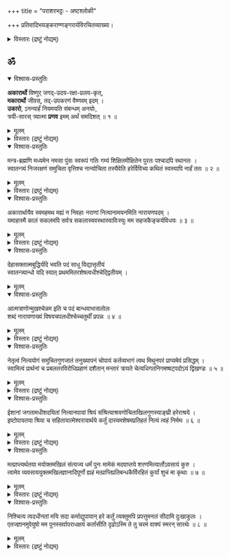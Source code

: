 +++
title = "पराशरभट्टः - अष्टश्लोकी"

+++
प्रतिवादिभयङ्कराण्णङ्गरार्यविरचितव्याख्या। 

<details><summary>विस्तारः (द्रष्टुं नोद्यम्)</summary>

वेदान्तदेशिककटाक्षविवृद्धबोधं  
कान्तोपयन्तृमुनिनः करुणैकपात्रम् ।  
वत्सान्ववायम् अनवद्यगुणैर् उपेतं  
भक्त्या भजामि परवादिभयङ्करार्यम् ॥

श्रीपराशरभट्टार्यः  
श्रीरङ्गेशपुरोहितः ।  
श्रीवत्साङ्कसुतः श्रीमान्  
श्रेयसे मेऽस्तु भूयसे ॥

वन्देऽहं घटिकाद्रीशं  
श्रीनिधिं करुणानिधिम् ।  
वाधूलकुलदैवं तं  
सताम् अनवधिं निधिम् ॥

अखिल-चिद्-अचिदीशः श्रीनिवासो दयालुः  
स्व-पद-कमल-युग्म-प्रापकः संश्रितानाम् ।  
निगम-शिखर-गम्यो नित्यम् अ-व्याज-बन्धुर्  
विलसतु मम चित्ते वेङ्कटेशो मुकुन्दः ॥

प्रणम्य देशिकान् सर्वान्  
अष्टश्लोक्या यथाश्रुतम् ।  
अर्थो वैष्णव-दासेन  
बालबोधाय वर्ण्यते ॥

अथ परमकारुणिको भगवान् श्रीपराशरभट्टार्यः  
सकलचेतनोज्जीवनाय सर्ववेदसारतया स्वरूपोपायपुरुषार्थकतया च सदा मुमुक्षुभिरनुसन्धेयस्य रहस्यत्रयस्य सम्प्रदायपरम्पराप्राप्तमर्थं दर्शयितुकामः स्वरूपज्ञानपूर्वकत्वात् अभीष्टोपायप्रवृत्तेः, स्वरूपप्रतिपादनपरं सकलशास्त्ररुचिपरिगृहीतं श्रीमदष्टाक्षरमन्त्रमादौ विवृणोति चतुर्भिः श्लोकैः । अथ द्वाभ्यां द्वयंमूलमन्त्रविवरणरूपं स्वरूपानुरूपोपायपुरुषार्थप्रतिपादनपरं मन्त्ररत्नं, ततो द्वाभ्यां द्वयविवरणरूपं चरमश्लोकं च ।

तत्र सकलवेदसारसङ्ग्रहः प्रणवः, 'प्रणवाद्यास्तथा वेदाः प्रणवे पर्यवस्थिताः । वाङ्मयं प्रणवस्सर्वे तस्मात्प्रणवमभ्यसेत् ।। ‘ओङ्कारप्रभवा वेदा ओङ्कारप्रभवाः स्वराः । ओङ्कारप्रभवं सर्वं जगत् स्थावरजङ्गमम्।। आद्यं तु त्र्यक्षरं ब्रह्म त्रयी यत्र प्रतिष्ठिता । स गुह्योऽन्यस्त्रिवृद्वेदो यस्तं वेद स वेदवित् ।।‘ इत्यादिवचनात् । प्रणवविवरणं मन्त्रशेषः; अकारस्य नारायणपदेन, उकारस्य नमसा, मकारस्य नारपदेन च विशदीकरणात् । मूलमन्त्रविवरणं द्वयम् ; तत्र सङ्ग्रहेणोक्तस्या उपायोपेयस्य द्वये विविच्य प्रतिपादनात् । द्वयविवरणं चरमश्लोकः ; उपायोपेयस्वरूपापेक्षितप्रापकान्तरपरित्यागसर्वपापनिवृत्तय उक्तः तत्राभिधानात्। अतस्सर्वसङ्ग्रहं प्रणवमादौ विवृणोति \-\- अकारार्थो विष्णुरिति ।
</details>

## ॐ
<details open><summary>विश्वास-प्रस्तुतिः</summary>

**अकारार्थो** विष्णुर् जगद्-उदय-रक्षा-प्रलय-कृत्,  
**मकारार्थो** जीवस्, तद्-उपकरणं वैष्णवम् इदम् ।  
**उकारो**, ऽनन्यार्हं नियमयति संबन्धम् अनयोः,  
त्रयी-सारस् त्र्यात्मा **प्रणव** इमम् अर्थं समदिशत् ॥ १ ॥
</details>

<details><summary>मूलम्</summary>

अकारार्थो विष्णुर्जगदुदयरक्षाप्रलयकृत् मकारार्थो जीवस्तदुपकरणं वैष्णवमिदम् ।  
उकारोऽनन्यार्हं नियमयति संबन्धमनयोः त्रयीसारस्त्र्यात्मा प्रणव इममर्थं समदिशत् ॥ १ ॥
</details>

<details><summary>विस्तारः (द्रष्टुं नोद्यम्)</summary>

जगतां\- लोकानाम्, उदयः – उत्पत्तिः, रक्षा \- संरक्षणं, प्रलयः \- संहारः, तान् करोतीति (जगदुदयरक्षाप्रलयकृत् ) जगदुत्पत्तिस्थितिसंहरकर्तेत्यर्थः । 'यतो वा इमानि भूतानि जायन्ते येन जातानि जीवन्ति, यत्प्रयन्त्यभिसंविशन्ति॥' (तै.भृगु.1-1), 'विष्णोस्सकाशादुद्भूतं जगत् तत्रैव च स्थितम् । स्थितिसंयमकर्ताऽसौ जगतोऽस्य जगच्च सः॥‘ (वि.पु.1-1-31) इत्यादिकमत्र प्रमाणतयानुसन्धेयम् । विष्णुः-विष्लृ-व्याप्तौ इति धातोर्व्युत्पन्नो विष्णुशब्दः व्यापकवस्तुवाची । 'अन्तर्बहिश्च तत्सर्वं व्याप्य नारायणः स्थितः॥' (तै.नारा.2) 'सर्वत्रासौ समस्तं च वसत्यत्रेति वै यतः। ततस्स वासुदेवेति विद्वद्भिः परिपठ्यते ॥‘(वि.पु.1-2-12) इत्यादिकमत्रानुसन्धेयम् । एतादृशो विष्णुरकारार्थः, अकारवाच्य इत्यर्थः । ‘अव-रक्षण गति हिंसादिषु’ इति धातोर्व्युत्पन्नस्य अकारस्य जगत्सृष्ट्यादिकर्ता विष्णुर्वाच्य इति भावः ।

'अ इति ब्रह्म’ , ‘अ इति भगवतो नारायणस्य प्रथमाभिधानम्’ (महाभाष्ये), 'अकारो विष्णुवाचकः', समस्तशब्दमूलत्वादकारस्य स्वभावतः । समस्तवाच्यमूलत्वाद् ब्रह्मणोऽपि स्वभावतः ॥ वाच्यवाचकसम्बन्धस्तयोरर्थात् प्रतीयते॥ (वामनपुराणम्) इत्यादिकमत्रानुसन्धेयम् ।

जीवः – नित्य-मुक्त-बद्धभेदेन त्रिविधचेतनः। मकारार्थः – मकारवाच्य इत्यर्थः। ‘पञ्चविंशोऽयं पुरुषः, पञ्चविंश आत्मा भवति' (यजुरष्टकम् 1.2.47), 'भूतानि च कवर्गेण चवर्गेणेन्द्रियाणि च। टवर्गेण तवर्गेण ज्ञानगन्धादयस्तथा ॥ मनः पकारेणैवोक्तं फकारेण त्वहङ्कृतिः । बकारेण भकारेण महान्प्रकृतिरुच्यते । आत्मा तु स मकारेण पञ्चविंशः प्रकीर्तितः ॥' (पद्मोत्तरपुरणम् 254-25-27), ‘मकारो जीववाचकः’ इत्यादिकमत्रानुसन्धेयम् । वैष्णवम् – विष्णोर्जातम् । इदम् – आत्मवस्तु ।  
तदुपकरणम् \- तस्य विष्णोः जातत्वात् तच्छेषभूतमित्यर्थः । 'सर्वं खल्विदं ब्रह्म,' तज्जलानिति शान्त उपासीत'(छान्दो3-14-1), 'मत्तः सर्वमहं सर्वम्’ इत्यादिकं प्रमाणम् । यद्वा ‘तत् उपकरणं’ इति पदच्छेदः । तत् - मकारवाच्यम्, इदं - चेतनजातं, वैष्णवं – विष्णोस्सम्बन्धि, उपकरणं - शेषभूतम्  
विष्णोश्शेषभूतमित्यर्थः । अथवा मकारार्थः जीवः, तदुपकरणं – तस्य जीवस्य, उपकरणं शेषभूतम्, इदं शुद्धसत्त्व-मिश्रसत्त्व-सत्त्वशून्यभेदेन त्रिविधमचेतनं च, वैष्णवं – विष्णुसंबन्धि, विष्णोश्शेषभूतमित्यर्थः। इति अकारोपरिस्थितलुप्ततादर्थ्यचतुर्थीप्राहेति शेषः । 'पतिं विश्वस्यात्मेश्वरं शाश्वतं शिवमच्युतम् (तै.नारायणोपनिषत्-11), 'स्वत्वमात्मनि सञ्जातं स्वामित्वं ब्रह्मणि स्थितम् । उभयोरेष संबन्धो न परोऽभिमतो मम॥‘ (श्रीविष्णुतत्त्वम्), 'स्वोज्जीवनेच्छा यदि ते स्वसत्तायां स्पृहा यदि । आत्मदास्यं हरेः स्वाम्यं स्वभावं च सदा स्मर ।(विष्णुतत्त्वम्) ‘दासभूतास्स्वतस्सर्वे ह्यात्मानः परमात्मनः । नान्यथा लक्षणं तेषां बन्धे मोक्षे तथैव च ।‘ (हारीतस्मृतिः) इत्यादिकमत्रानुसन्धेयम् ।

**उकारः**  
'तदेवाग्निस्तद्वायुस्तत्सूर्यस्तदु चन्द्रमाः' (तै.नारायणोपनिषत् -2) इत्यादिस्थानप्रमाणेन  
अवधारणार्थक उकारः,  
**अनयोः** - अकारमकारवाच्ययोः परमात्म-जीवात्मनोः,  
**सम्बन्धं** - -शेषशेषिभावरूपसम्बन्धम्,  
**अनन्यार्हम्** – अन्येषां भगवल्-लक्ष्मी-भागवताचार्य-व्यतिरिक्तानाम्,  
**अर्हः** - योग्यः यथा न भवति तथा, नियमयति - अवधारयति । 'ब्रह्माणं शितिकण्ठं च याश्चान्या देवतास्तु स्मृताः । प्रतिबुद्धा न सेवन्ते यस्मात् परिमितं फलम् ।' (भारतम्.मोक्षपर्वम्-116) इत्यादिकमत्रानुसन्धेयम्।

एवं पदार्थमुक्त्वा प्रणवस्वरूपकथनपूर्वकं वाक्यार्थमाह त्रयीति । त्रयीसारः, त्रय्याः \- ऋग्यजुस्सामरूपवेदत्रयस्य, सारः स्थिरांशः त्रीण्यक्षराणि आत्मा स्वरूपं यस्य सः त्र्यात्मा । अकार\-उकार\-मकाररूप इत्यर्थः – प्रणवः \- ओङ्कारः । 'भूरिति ऋग्वेदादजायत, भुव इति यजुर्वेदात्, सुव इति सामवेदात्, तानि शुक्राण्यभ्यतपत्, तेभ्योऽभितप्तेभ्यस्त्रयो वर्णा अजायन्त, अकार उकार मकार इति । तान्येकधा समभवत् तदेतदोमिति ।‘ 'अकारञ्चाप्युकारं च मकारं च प्रजापतिः । वेदत्रयान्निरबृहद्भूर्भुवस्ससुवरितीति च ॥' (मनुस्मृतिः 2-76) इत्यादिकमत्रानुसन्धेयम् । एतादृशः प्रणवः इमं पूर्वोक्तमर्थं चेतनस्य भगवदनन्यार्हशेषत्वरूपमर्थं, समदिशत् सम्यक् प्रत्यपादयदित्यर्थः । 'अकारो विष्णुरित्युक्तो मकारो जीववाचकः । तयोस्तु नित्यसंबन्ध उकारेण प्रकीर्तितः ॥' इत्यादिकमत्रानुसन्धेयम् ।।
</details>



<details open><summary>विश्वास-प्रस्तुतिः</summary>

मन्त्र-ब्रह्मणि मध्यमेन नमसा पुंसः स्वरूपं गतिः गम्यं शिक्षितमीक्षितेन पुरतः पश्चादपि स्थानतः ।  
स्वातन्त्र्यं निजरक्षणं समुचिता वृत्तिश्च नान्योचिता तस्यैवेति हरेर्विविच्य कथितं स्वस्यापि नार्हं ततः ॥ २ ॥
</details>

<details><summary>मूलम्</summary>

मन्त्रब्रह्मणि मध्यमेन नमसा पुंसः स्वरूपं गतिः गम्यं शिक्षितमीक्षितेन पुरतः पश्चादपि स्थानतः ।  
स्वातन्त्र्यं निजरक्षणं समुचिता वृत्तिश्च नान्योचिता तस्यैवेति हरेर्विविच्य कथितं स्वस्यापि नार्हं ततः ॥ २ ॥
</details>

<details><summary>विस्तारः (द्रष्टुं नोद्यम्)</summary>

(प्रति.) (अवतारिका ) एवं प्रणवं व्याख्यायाथ नमश्शब्दं व्याचष्टेमन्त्रब्रह्मणीति । मन्तारम् \- अनुसन्धातारं, त्रायन्ते \- रक्षन्तीति मन्त्राः । तेषु ब्रह्म मन्त्रब्रह्म, तस्मिन् मन्त्रब्रह्मणि \- मन्त्रश्रेष्ठे, श्रीमदष्टाक्षरे । ‘यथासर्वेषु देवेषु नास्ति नारायणात् परः । तथा सर्वेषु मन्त्रेषु नास्ति चाष्टाक्षरात्परः॥‘ ‘भूत्वोर्ध्वबाहुरद्यात्र सत्यपूर्वं ब्रवीमि वः। हे पुत्रशिष्याः शृणुत नमन्त्रोऽष्टाक्षरात् परः॥’ ‘सर्ववेदान्तसारार्थः संसारार्णवतारकः । गतिरष्टाक्षरोनृणामपुनर्भवकाङ्क्षिणाम्॥’ ‘ऐहलौकिकमैश्वर्यं स्वर्गाद्यं पारलौकिकम् । कैवल्यं भगवन्तं च मन्त्रोऽयं साधयिष्यति॥’ ‘किं तत्र बहुभिर्मन्त्रैः किं तत्रबहुभिर्व्रतैः । नमो नारायणायेति मन्त्रः सर्वार्थसाधकः॥’ ‘ऋचो यजूंषिसामानि तथैवाथर्वणानि च । सर्वमष्टाक्षरान्तःस्थं यच्चान्यदपि वाङ्मयम्॥’ ‘अष्टाक्षरस्तु प्रणवे अकारे प्रणवः स्थितः॥’ इत्यादिकमनुसन्धेयम् ।

मध्ये \- प्रणवनारायणपदयोरन्तराळे भवः मध्यमः, तेन पुरतः अग्रे, ईक्षितेन \- अन्वितेन, प्रणवान्वितेन नमसा सखण्डनमसा, पुंसः । चेतनस्य, स्वरूपं \- शेषत्वरूपस्वरूपं, शिक्षितं \- शोधितं भवति । कथमिति  
चेदुच्यते \-\- ‘ओं नमः’ इति सखण्डनमसः प्रणवान्वये ‘म् आयैव, मः न’ इति योजनायां, जीवः विष्णोरेव शेषभूतः, न स्वात्मनः इत्यर्थबोधनेन स्वशेषत्वनिवृत्त्या स्वरूपं शोधितं भवति । 'योऽन्यथा सन्तमात्मानमन्यथा प्रतिपद्यते । किं तेन न कृतं पापं चोरेणात्मापहारिणा॥’ ‘अनात्मन्यात्मबुद्धिर्या अस्वे स्वमिति या मतिः । 'अविद्यातरुसंभूतं बीजमेतद्विधा स्थितम् इत्यादिकमत्रानुसन्धेयम् । स्थानतः अस्मिन्मन्त्रे नमः इति पदद्वयं तन्त्रोपात्तम्; तत्र एकम् अखण्डम् उपायवाचि ‘नमश्चक्रुः जनार्दनम्’ इत्युपायानुष्ठानप्रकाशकवाक्ये उपायवाचक शरणपदस्थाने नमश्शब्दप्रयोगात्; अन्यत् पुनः सखण्डम् \- स्वार्थत्वनिषेधवाचि; अस्यैव स्थानत्रयान्वयः । एवञ्च सति स्थानतः \- स्वस्थाने, ईक्षितेन\- अन्वितेन, अखण्डनमोऽन्वितेन, (नमसा) सखण्डनमसा, गति:\- उपायः शिक्षिता । कथमिति चेत् उच्यते ‘नमो नमः रक्षणोपाय:-स्वरक्षणे स्वात्मनो न; किन्तु भगवत एवेत्यर्थबोधनेन, स्वरक्षणे स्वान्वयनिवृत्त्या, गतिश्शोधिता भवति। 'अमृतस्यैष सेतुः’(मुण्डकम् 2-2-5), 'भोक्ता भोग्यं प्रेरितारञ्च मत्वा जुष्टस्ततस्तेनामृतत्वमेति’(श्वेताश्वतरम् 1-6) ‘नान्यः पन्था अयनाय विद्यते’,(पुरुषसूक्तम् 17) ‘संसारार्णवमग्नानां विषयाक्रान्तचेतसाम्। विष्णुपोतं विना नान्यत्किञ्चिदस्ति परायणम् ॥’(विष्णुधर्मः 1-59) 'दैवी ह्येषा गुणमयी मम माया दुरत्यया । मामेव ये प्रपद्यन्ते मायामेतां तरन्ति ते ॥’(गीता 7-14) 'संसारसागरं घोरमनन्तक्लेशभाजनम् । त्वामेव शरणं प्राप्य निस्तरन्ति मनीषिणः॥’(जितन्ते 1-4) इत्यादिकमत्रानुसन्धेयम् ।

पश्चात् अन्ते, ईक्षितेन अन्वितेन, काकाक्षिन्यायेन नारायणपदान्वितेन नमसा सखण्डनमसा, गम्यं प्राप्यं, शिक्षितम् । कथमिति चेत्; उच्यते 'नारायणाय नमः इति सखण्डनमसो नारायणपदान्वये, 'नारायणाय सर्वशेषिणे श्रीमते विष्णवे एव सकलविधकैङ्कर्याणि करवाणि; मः न \- मदर्थं न करवाणि इत्यर्थबोधनेन कैङ्कर्ये स्वार्थत्वनिवृत्त्या, गम्यं शोधितं भवति । 'ब्रह्मविदाप्नोति परं',(तै.आ 1) 'सोऽश्नुते सर्वान् कामान् सह ब्रह्मणा विपश्चिता इति,(तै.आ 1) 'एतत्साम गायन्नास्ते’(तै.भृगु. 10-5) 'येन येन धाता गच्छति तेन सह गच्छति'(परमसंहिता) 'छाया वा सत्वमनुगच्छेत्’(परमसंहिता) । 'भवांस्तु सह वैदेह्या गिरिसानुषु रंस्यताम् ।अहं सर्वं करिष्यामि जाग्रतस्स्वपतश्च ते॥'(रामा.अयो.32.27) 'बद्धाञ्जलिपुटा हृष्टा नम इत्येव वादिनः’।(भा.मोक्षपर्व.264.40) इत्यादिकमत्रानुसन्धेयम्। अनेन स्वरूपोपायपुरुषार्थाश्शोधिता इति भावः।

शिक्षणफलमाह \- स्वातन्त्र्यमित्यादि । स्वतन्त्रस्य भावः स्वातन्त्र्यम् स्वाधीनत्वम् । तस्य स्वतत्रत्वेन वेदान्तप्रसिद्धस्य। हरेः 'हञ्-हरणे इतिधातुः । सर्वं स्वार्थतया हरतो विष्णोरेव उचितम् , अन्योचितं न – अन्येषां भगवद्व्यतिरिक्तानाम्, उचितम्-अर्हम् न, अत्र 'सर्वस्य वशी.... सर्वस्येशानः’ ( बृहदारण्यका 6-4-2), ‘सोक्षरः परमः स्वराट्’ ( तै.नारा.2-26) ‘न तस्येशे कश्चन तस्य नाम महद्यशः' (तै.नारा.2-10), 'तमीश्वराणां परमं महेश्वरं तं देवतानां परमं च दैवतम् ’ ( श्वेताश्वतरम् 6–7) ‘रुद्रं समाश्रिता देवा रुद्रो ब्रह्माणमाश्रितः।ब्रह्म मामाश्रितो राजन् नाहं कञ्चिदुपाश्रितः’ इत्यादिकमत्रानुसन्धेयम् ।

निजञ्च तत् रक्षणञ्च\- निजरक्षणम्, चेतनसंरक्षणं इत्यर्थः । (तस्य)सर्वरक्षकत्वेन वेदान्तप्रसिद्धस्य । हरे: \- 'हरिर्हरति पापानि’ इत्युक्तरीत्या स्वाश्रितपापनिवर्तकस्य विष्णोरेव उचितं , अन्योचितं न । ‘येन जातानि जीवन्ति’ (तै.भृगु.1) ‘एष सर्वेश्वरः एष भूताधिपतिः, एष भूतपालः ( भृहदारण्यकम् 6-4-22) 'लक्ष्म्या सह हृषीकेशो देव्या कारुण्यरूपया ।

रक्षकस्सर्वसिद्धान्ते वेदान्तेषु च गीयते ॥' (लक्ष्मीतन्त्रम्) इत्यादिकमत्रानुसन्धेयम्।  
समुचिता – सम्यगुचिता \- शेषत्वस्वरूपानुगुणा, वृत्तिः व्यक्तचतुर्त्युक्तकैङ्कर्यञ्च, तस्य  
सर्वशेषित्वेन वेदान्त\-प्रसिद्धस्य । हरेः\- सर्वं स्ववशे कुर्वतो विष्णोरेवोचिता; अन्योचितं न । 'स कारणं करणाधिपाधिपो न चास्य कश्चिज्जनिता न चाधिपः'(श्वेताश्वत.6-9), 'सर्वेषु देशकालेषु सर्वावस्थासु चाच्युत । किङ्करोऽस्मि हृषीकेश भूयो भूयोऽस्मि किङ्करः॥ इत्यादिकमत्रानुसन्धेयम्। इति-इत्थम्, विविच्य - विभज्य, कथितं-प्रोक्तम्; स्थानत्रयान्वित सखण्डनमसा प्रतिपादितमित्यर्थः । प्रधानार्थमाह स्वस्यापीति । ततः-तस्मात् कारणात्; स्वातन्त्र्यादित्रयस्य भगवत एवोचितत्वादित्यर्थः । स्वस्यापि - परमात्मनः, स्वस्य च, नार्हं - नोचितम्; स्वातन्त्र्यादित्रयमुभयसाधारणं न भवतीत्यर्थः । अत्र, 'अहमपि मम न; भगवत एवाहमस्मि', 'या: काश्चन कृतयो मम न भवन्ति, तासु ममता नास्ति, भगवत एव ताः 'नाहं मम स्वतन्त्रोऽहं नास्मीत्यस्यार्थ उच्यते । न मे देहादिकं वस्तु स शेषः परमात्मनः ॥(भगवच्छास्त्रम्) ‘द्व्यक्षरस्तु भवेन्मृत्युः त्र्यक्षरं ब्रह्मणः पदम् । ममेति द्व्यक्षरो मृत्युः न ममेति च शाश्वतम् ॥ (भारतम् शान्ति. 24-22) इत्यादिकमत्रानुसन्धेयम् । तथा चानन्यार्हशेषत्व-अनन्यशरणत्व अनन्यभोग्यत्वरूपमाकारत्रयं फलितमिति भावः ॥
</details>


<details open><summary>विश्वास-प्रस्तुतिः</summary>

अकारार्थायैव स्वमहमथ मह्यं न निवहाः नराणां नित्यानामयनमिति नारायणपदम् ।  
यमाहास्मै कालं सकलमपि सर्वत्र सकलास्ववस्थास्वाविःस्युः मम सहजकैङ्कर्यविधयः ॥ ३ ॥
</details>

<details><summary>मूलम्</summary>

अकारार्थायैव स्वमहमथ मह्यं न निवहाः नराणां नित्यानामयनमिति नारायणपदम् ।  
यमाहास्मै कालं सकलमपि सर्वत्र सकलास्ववस्थास्वाविःस्युः मम सहजकैङ्कर्यविधयः ॥ ३ ॥
</details>

<details><summary>विस्तारः (द्रष्टुं नोद्यम्)</summary>

(प्रति०) इत्थम् श्लोकद्वयेन प्रणवनमसी व्याख्याय, अथ स्वानुसन्धानेन तदर्थानुवादपूर्वकं नारायणपदार्थमाह – ‘अहम्, अकारार्थायैव \- अकारवाच्यस्य विष्णवे एव; स्वम् – शेषभूतः’, इति प्रणवार्थानुवादः । ‘अथ\-अनन्तरम्, अहं मह्यं न मम शेषभूतो न भवामि इति नमश्शब्दार्थानुवादः। नारायणपदम् \- 'रिङ्\-क्षये इति धातोर्व्युत्पन्नः रशब्दः क्षयिष्णुवाची । रा: क्षयिष्णवो न भवन्ति इति नराः\-नित्याः। नराणां समूहाः नाराः। ते च ज्ञानानन्दामलत्वादयः, ज्ञानशक्त्यादयः, वात्सल्यसौशील्यादयश्च। दिव्यात्मगुणाः, दिव्यमङ्गलविग्रहः,कान्तिसौकुमार्यादयः,दिव्यमङ्गलविग्रहगुणाः,दिव्यभूषणानि, दिव्यायुधानि, दिव्यमहिष्यः, नित्यसूरयः, छत्रचामरादि\-परिचरणसाधनानि, द्वारपालकाः, गणाधिपाः, मुक्ताः, परमाकाशः, मूलप्रकृतिः, बद्धात्मानः, कालः, महदादिविकाराः, अण्डानि, अण्डान्तर्गतदेवादिपदार्थाश्च । अत्र ज्ञानादिकालान्ताः स्वरूपतो नित्याः। महदादयः प्रवाहतो नित्याः । स्वरूपतो नित्यं नाम सत्त्वे सति, उत्पत्तिविनाशात्यन्ताभावत्वम् । प्रवाहतो नित्यं नाम उत्पत्तिविनाशयोगित्वे सत्येव पूर्वनामरूपानन्यथा\-\-भाववत्त्वम् । अयनम् \- ‘इण-गतौ’ इत्यस्माद्धातोः उत्पन्नः अयनशब्दः, ईयते इत्ययनमिति कर्मणि व्युत्पत्त्या प्राप्यवाची । ईयते अनेन इति करणव्युत्पत्त्या प्रापकवाची । इयन्त्यस्मिन्नित्ययनम् इत्यधिकरणव्युत्पत्त्या आधारवाची। नाराणामयनं प्राप्यं प्रापकमाधारश्च नारायणः इति तत्पुरुषः। अनेन परत्वं फलितम् । नारा: अयनम् आधारो यस्य सः नारायणः इति बहुव्रीहिः । अनेन अन्तर्यामित्वसौलभ्ये फलिते । ईदृशं नारायणपदं नराणां नित्यानां, निवहाः-समूहाः, अयनम्-प्राप्यम्, प्रापकम्, आधारश्च इति, यम्-विष्णुम्, आह । अत्र बहुव्रीहिसमासे ‘यस्य’ इति शेषपूरणम् । तत्पुरुषसमासे ‘निवहाः’ इत्यत्र – ‘निवहानाम्’ इति विभक्तिपरिणामः कार्यः । 'अन्तःप्रविष्टश्शास्ता जनानां सर्वात्मा' (तै.आर.3-2), 'अन्तर्बहिश्च तत्सर्वं व्याप्य नारायणः स्थितः' (तै.ना.11), 'यस्मिन् द्यौः पृथिवी चान्तरिक्षमोतं प्रोतं मनस्सह प्राणैश्च सर्वैः'(मुण्ड.2-2-4), ‘ईश्वरस्सर्वभूतानां हृद्देशेऽर्जुन तिष्ठति । भ्रामयन् सर्वभूतानि यन्त्रारूढानि मायया॥, (गीता.18-61) 'सर्वस्य चाहं हृदि सन्निविष्टः मत्तः स्मृतिर्ज्ञानमपोहनं च (गीता.15-15)प्रोतं सूत्रे मणिगणा इव’ (गीता.7-7), 'नारस्त्विति सर्वपुंसां समूहः परिकीर्तितः । गतिरालम्बनं तस्य तेन नारायणः स्मृतः’ (पाद्मोत्तरम्), ‘नारो नराणां सङ्घातस्तस्याहमयनं गतिः’ । तेनास्मि मुनिभिर्नित्यं नारायण इतीरितः ॥ नराज्जातानि तत्त्वानि नाराणीति विदुर्बुधाः। तान्येव चायनं तस्य तेन नारायणः स्मृतः॥‘ आपो नारा , प्रोक्ता आपो वै नरसूनवः । तान्येव चायनं तस्य तेन नारायणः स्मृतः ॥', 'ज्ञानादयो गुणा रूपं लक्ष्मीर्नित्यानपायिनी । भूमिनीलादयो देव्या शेषाद्या नित्यसूरयः ॥ तद्धाम परमं कालः पुरुषः प्रकृतिस्तथा । महदादिधरान्तानि सप्त चावरणान्यपि । ब्राह्ममण्डं तदन्तस्था लोकाश्च सचराचराः । एवमण्डान्यनन्तानि तत्सर्वं नारमुच्यते । नाराणामयनं वासः ते च तस्यायनं सदा । परमा च गतिस्तेषां नाराणामात्मनां सदा ॥ अतो नारायणो नाम हेतुभिर्दर्शितः परः।‘ इत्यादिकमत्रानुसन्धेयम् । अस्मै - नारायणाय, सकलं कलं - सर्वेषु कालेषु, अत्यन्तसंयोगे द्वितीया। सर्वत्र - सर्वेषु देशेषु, सकलास्ववस्थासु - स्थितिगमनशयनादिसकलदशास्वपि, मम - स्वरूपज्ञानवतो मे, सहजकैङ्कर्यविधयः - सह जायन्ते इति सहजाः, स्वाभाविकाः. किङ्करस्य कर्माणि - कैङ्कर्याणि; तेषां विधयः – अनुष्ठानानि । अविःस्युः-अविद्याकर्मादिरूपप्रतिबन्धकनिवृत्तौ सत्याम् आविर्भवन्तीत्यर्थः'सर्वावस्थोचिताशेषशेषतैकरतिस्तव। भवेयं पुण्डरीकाक्ष त्वमेवैवं कुरुष्व माम्॥' इत्यादिकमत्रानुसन्धेयम् ॥ ( श्रीरङ्गगद्ये उदाहृतः कश्चित् ऐतिहासिकः श्लोकः ) तथा च प्रणवे शेषत्वम्, नमसि पारतन्त्र्यम्, नारायणपदे कैङ्कर्यं च उक्तमिति भावः ॥
</details>



<details open><summary>विश्वास-प्रस्तुतिः</summary>

देहासक्तात्मबुद्धिर्यदि भवति पदं साधु विद्यात्तृतीयं   
स्वातन्त्र्यान्धो यदि स्यात् प्रथममितरशेषत्वधीश्चेद्द्वितीयम् ।  
</details>

<details><summary>मूलम्</summary>

देहासक्तात्मबुद्धिर्यदि भवति पदं साधु विद्यात्तृतीयं   
स्वातन्त्र्यान्धो यदि स्यात् प्रथममितरशेषत्वधीश्चेद्द्वितीयम् ।  
</details>


<details open><summary>विश्वास-प्रस्तुतिः</summary>

आत्मत्राणोन्मुखश्चेन्नम इति च पदं बान्धवाभासलोलः   
शब्दं नारायणाख्यं विषयचपलधीश्चेच्चतुर्थीं प्रपन्नः ॥ ४ ॥
</details>

<details><summary>मूलम्</summary>

आत्मत्राणोन्मुखश्चेन्नम इति च पदं बान्धवाभासलोलः   
शब्दं नारायणाख्यं विषयचपलधीश्चेच्चतुर्थीं प्रपन्नः ॥ ४ ॥
</details>

<details><summary>विस्तारः (द्रष्टुं नोद्यम्)</summary>


(प्रति०) एवं श्लोकत्रयेण मन्त्रार्थान् प्रदर्श्य, अथ प्रपन्नस्यप्रामादिकदेहात्मभ्रमादिदोषप्रसङ्गाय तदनुसन्धानम् आवश्यकमित्याशयेनाह । (देहेति) प्रपन्नः \- शरणागतः, देहे – शरीरे, आसक्ता \- लग्ना आत्मेति बुद्धिः यस्य सः, देहासक्तात्मबुद्धिः \- देहात्मभ्रमवान्, भवति यदि \- स्याच्चेत्, तदा (तृतीयं पदम्) अत्र पदशब्दः तदर्थपर: ‘वेदवित्’ इत्याद्यौ वेदशब्दवत् । तृतीयम् \- प्रणवे तृतीयं पदम् । ‘मन\-ज्ञाने’, ‘मदि\-हर्षे’, ‘मनु\-अवबोधने’, ‘मसि\-परिमाणे’ इति धातुभ्यो व्युत्पन्नम् । जडत्वा\-चेतनत्व\-स्थूलत्व\- दुःखरूपत्वादि विशिष्ट\-देहविलक्षण\-ज्ञानानन्दस्वरूपत्व\-ज्ञानानन्दगुणकत्वाणुत्वविशिष्टवस्तुप्रतिपादकं मकारम् । साधु \- सम्यक् । विद्यात् \- जानीयात्; सदा अनुसन्दधीतेत्यर्थः। तथा च, मकारार्थानुसन्धानेन आत्मस्वरूपस्य देहादिविलक्षणत्वप्रतीत्या, देहात्मभ्रमो निवर्तते इति भावः। स्वातन्त्र्यान्धः \-स्वातन्त्र्येण स्वाधीनताबुद्ध्या, अन्धः तिरोहितभगवच्छेषत्वस्वरूपः । स्याद्यदि \- तदा, प्रथमम् \- प्रणवे आद्यं पदम् । 'अव-रक्षणगतिहिंसादिषु इति धातोर्व्युत्पन्नम् । सर्वकारणत्व-सर्वरक्षकत्व-सर्वसंहारकत्व-लक्ष्मीपतित्व-  
सर्वशेषित्व-सर्वकल्याणगुणात्मकत्वविशिष्ट-विष्णुप्रतिपादकं, लुप्ततादर्थ्यचतुर्थीकम्, अकारम् ।(साधु विद्यात्) तथा च अकारार्थानुसन्धानेन, 'सर्वप्रकारेणापि भगवतः शेषित्वम्, स्वस्य तच्छेषत्वम्’ इति प्रतीत्या,  
स्वात्मैकशेषत्वरूप-स्वातन्त्र्यभ्रमो निवर्तत इति भावः ।

इतरशेषत्वधीश्चेत् इतरेषाम् भगवल्लक्ष्मीभागवताचार्यव्यतिरिक्तानाम्, शेषः \- इतरशेषः, तस्य भावः तत्त्वम्; तस्मिन् धीः\-बुद्धिः यस्य सः, तथोक्तश्चेत्; तदा, द्वितीयम् \- प्रणवे द्वितीयम्, अवधारणार्थकम्, अकारान्वितम् उकारम् । साधु विद्यात्, तथा च, उकारार्थानुसन्धानेन, परमात्मजीवात्मनो: शेषशेषिभावरूप- -सम्बन्धस्यानन्यार्ह--तत्वप्रतीत्या, इतरशेषत्वभ्रमो निवर्तत इति भावः ।

किञ्च, आत्मत्राणोन्मुखः – आत्मनः\-स्वस्य, त्राणे\-रक्षणे, उन्मुखः\-उद्युक्तः, साधनान्तरानुष्ठानदृष्टिः स्याच्चेत् । तदा, नम इति पदम् अनन्यशरणत्वप्रतिपादकं सखण्डनमोऽन्वितम् अखण्डनमःपदम्, साधु विद्यात् तथा च नमः\-पदार्थानुसन्धानेन, ‘भगवानेव मम रक्षकः, नाहम्’ इति प्रतीत्या, साधनान्तरेभ्यो निवर्तत इति भावः । (बान्धवाभासलोलः) – बन्धव एव बान्धवाः, बान्धवा इव आभासन्ते प्रतीयन्ते इति बान्धवाभासाः, आपद्यरक्षकाः, सम्बन्धि सर्वस्वापहारिणः, शरीरसम्बन्धिनः, तेषु लोलः आसक्तश्चेत् तदा, नारायणाख्यम् नारायण इति आख्या\-प्रसिद्धिः यस्य तम्, शब्दम् \- तत्पुरुषसमासे कर्मिणि व्युत्पन्नेन अयन पदेन, 'माता पिता भ्राता निवासश्शरणं सुहृद्गतिर्नारायणः'(सुबाल-6) इत्याद्युक्तरीत्या भगवतो निरुपाधक-सकलविध-- -बन्धुत्वप्रभृतिसर्वविधप्राप्यत्वप्रतिपादकं नारायणशब्दम्। साधु विद्यात्, तथा च, नारायणशब्दार्थानुसन्धानेन, 'मम भगवानेव निरुपाधिकसकलविधबन्धुः, अन्ये सोपाधिका बान्धवाः इति प्रतीत्या देहानुबन्धिसोपाधिक- -बान्धवाभासेषुलौल्यं निवर्तत इति भावः ।

विषयचपलधीश्चेत् \- विषयेषु विहितनिषिद्धभेदभिन्नेषु शब्दस्पर्शादिषु, चपला\-साभिलाषा, धी:\-बुद्धिः, यस्य सः, तथोक्तश्चेत् , तदा, चतुर्थीम् \- नारायणपदोपरि स्थिताम्, गुणानुभवजनितप्रीतिकारिताशेषाव-  
स्थोचिताशेष-शेषतैकरतिरूपनित्यनिरवद्यनिरतिशयभोग्यभगवत्कैङ्कर्यप्रार्थना-प्रकाशिकाम्, सखण्ड-नमः पदान्विताम्, व्यक्तचतुर्थीम् । साधु विद्यात् तथा च, व्यक्तचतुर्थ्यर्थानुसन्धानेन, 'तदुक्तं कैङ्कर्यं भगवत एव, न मम’ इति नमसा स्वात्मपरमात्मोभयातिशयाधानयोग्येऽपि कैङ्कर्ये स्वार्थत्वे निराकृते, केवलं  
स्वार्थतया अत्यन्तस्वरूपविरुद्धस्य विषयान्तरस्य निवृत्तिः कैमुतिकन्यायसिद्धेति भगवदेकातिशयाधायक\- -कैङ्कर्येतरभोगराहित्यलक्षणानन्यभोग्यत्वस्य अर्थात्प्रतीत्या, तदितरसुकलवस्तुजनकपरिणतिविरह दुःखबहुळ-  
चञ्चलहेयसकलविषयविमुखो भवतीति भावः । 'प्राप्यस्य ब्रह्मणो रूपं प्राप्तुश्च प्रत्यगात्मनः । प्राप्त्युपायं फलं प्राप्तेस्तथा प्राप्तिविरोधि च ॥ वदन्ति कला वेदास्सेतिहासपुराणका: । मुनयश्चमहात्मानो वेदवेदान्तपारगाः॥'(वृद्धहारीतस्मृतिः 8-141) इत्युक्तप्रकारेण सकलवेदशस्त्राणामर्थपञ्चकप्रतिपादकत्वात् तत्सङ्ग्रहे मूलमन्त्रेऽपि 'प्रणवेन जीवस्वरूपम्, अखण्डनमसा उपायस्वरूपम्, सखण्डनमसि षष्ठ्यन्तमकारेण विरोधिस्वरूपम्, नरायणेन परस्वरूपम्, व्यक्तचतुर्थ्या फलस्वरूपम्’ इत्येवमर्थपञ्चकप्रतिपादनं वेदितव्यम् । 'पिता च रक्षकश्शेषी भर्ता ज्ञेयो रमापतिः । स्वाम्याधारो ममात्मा च भोक्ता चाद्यमनूदितः॥'(नवविधसम्बन्धाख्यरहस्यग्रन्थः) इत्युक्तप्रकारेण कारणत्ववाचिना अकारेण पितृत्वम्, रक्षकत्ववाचिना अकारेण रक्षकत्वम्, लुप्तचतुर्थ्या अर्थाच्छेषत्वप्रतिव्याख्यात्रययुता व्यक्तचतुर्थ्या फलस्वरूपम् इत्येवमर्थपञ्चकप्रतिपादनं  
परस्वरूपम्, सम्बन्धितया शेषित्वम्, अनन्यार्हत्ववाचिना उकारेण भार्यात्वप्रतिसम्बन्धितया भर्तृत्वम्, ज्ञातृत्ववाचिना मकारेण तत्प्रतिसम्बन्धितया ईश्वरज्ञेयत्वम्, नारायणपदे तत्पुरुषसमासेन स्वामित्वम्, आधारत्वञ्च, बहुव्रीहिसमासेन अन्तर्यामित्वरूपमात्मत्वम्, व्यक्तचतुर्थ्या कैङ्कर्यरूपभोगे नमसा स्वात्मनो भोक्तृत्वनिरासेन अर्थात् भोक्तृत्वं भगवत एवोक्तम् – इत्येवं मूलमन्त्रे नवविधसम्बन्धाः, प्रतिपादिता इति वेदितव्यम्, विस्तरस्तु प्राचीननिबन्धनेषु द्रष्टव्यः ॥
</details>


<details open><summary>विश्वास-प्रस्तुतिः</summary>

नेतृत्वं नित्ययोगं समुचितगुणजातं तनुख्यापनं चोपायं कर्तव्यभागं त्वथ मिथुनपरं प्राप्यमेवं प्रसिद्धम् ।  
स्वामित्वं प्रार्थनां च प्रबलतरविरोधिप्रहाणं दशैतान् मन्तारं त्रायते चेत्यधिगतनिगमष्षट्पदोऽयं द्विखण्डः ॥ ५ ॥
</details>

<details><summary>मूलम्</summary>

नेतृत्वं नित्ययोगं समुचितगुणजातं तनुख्यापनं चोपायं कर्तव्यभागं त्वथ मिथुनपरं प्राप्यमेवं प्रसिद्धम् ।  
स्वामित्वं प्रार्थनां च प्रबलतरविरोधिप्रहाणं दशैतान् मन्तारं त्रायते चेत्यधिगतनिगमष्षट्पदोऽयं द्विखण्डः ॥ ५ ॥
</details>

<details><summary>विस्तारः (द्रष्टुं नोद्यम्)</summary>

(प्रति०) एवं चतुश्लोक्या मूलमन्त्रं व्याख्याय, अथ तद्विवरणभूतम्, आचार्यरुचिपरिगृहीतम् अनुष्ठानप्रकाशकं मन्त्ररत्नं श्लोकद्वयेन व्याचक्षाणस्तत्र प्रथमश्लोकेन तस्य पदार्थानाह\- नेतृत्वमिति।

‘णीञ्\-प्रापणे इति धातुः। नयतीति नेत्री, तस्याः भावः\- नेतृत्वम् । पुरुषकारत्वम्। अयं श्रीशब्दार्थः ‘आकिञ्चन्यैकशरणा: केचिद्भाग्याधिका: पुनः। मत्पादाम्भोरुहद्वन्द्वं प्रपद्य प्रीतमानसाः।। लक्ष्मीं पुरुषकारत्वे वृतवन्तो वरानन।'(पाञ्चरात्रम्) इत्यादिकमत्रानुसन्धेयम् । नित्ययोगम् \- नित्यश्चासौ योगश्च \-नित्ययोगः; तं नित्ययोगम् \- नित्यसंश्लेषम् । अयं मतुप् प्रत्ययार्थः। 'नित्यैवैषा जगन्माता विष्णोः श्रीरनपायिनी'(विष्णुपुराणम् 1-8-17), 'मम सर्वात्मभूतस्य नित्यैवैषाऽनपायिनी इत्यादिकमत्रानुसन्धेयम् । समुचितगुणजातम् - सम्यगुचिताः समुचिताः; आश्रयणोचिताः इत्यर्थः। ते च ते गुणाश्च; तेषां जातम् समूहम्। आश्रयणसौकर्यापादकाश्रितकार्यापादक-वात्सल्य-स्वामित्व-सौशील्य-सौलभ्य- ज्ञान-शक्ति-पूर्ति- प्राप्तिगुणसमूहम् इत्यर्थः। अयं नारायणशब्दार्थः।

तत्र वात्सल्यं \- दोषभोग्यत्वम् । स्वामित्वं – स्वव्यतिरिक्तवस्तुषु स्वकीयत्वाभिमानः। सौशील्यम्\- महतो मन्दैस्सह नीरन्ध्रेण संशलेष\- स्वभावत्वम्। सौलभ्यं \- सकलमनुजनयनविषयत्वम्। एते चत्वारो गुणाः  
आश्रयणसौकर्यापादकाः। ज्ञानं\- चेतनस्य निवर्तनीयानिष्ट\-प्रापणीयेष्ट\-परिज्ञानोपयोगी, सर्वदा सर्वविषयापरोक्षा वभासः। शक्तिः–नित्यसंसारिणो नित्यसूरिपरिषत्सङ्घटनोपयोग्यघटितघटनासामर्थ्यम्। पूर्तिः अवाप्तसमस्त\- \-कामत्वम् । ओराप्तिः – निरुपाधिकशेषत्वरूपसम्बन्धः ।‘शेषित्वं नाम स्वशेषभूतसमस्तवस्त्वाहितातिशया\- \-धायकत्वम् इति, तस्य स्वामित्वाद्भेदः । एते चत्वारो गुणाः आश्रितकार्यापादकाः । तनुख्यापनम् तनो:\- दिव्यमङ्गळविग्रहस्य, ख्यापनं\- प्रकाशनञ्च। चरणशब्दः तनूपलक्षक इत्यर्थः । अयं चरणशब्दार्थः अवाप्त-एते चत्वारो गुणाः विदधाति पूर्वं यो वै वेदांश्च प्रहिणोति तस्मै। तं हि देवमात्मबुद्धिप्रसाद 'मामेकञ्च श्रिया युक्तं भक्तियुक्तो नरोत्तमः। द्वयेन मन्त्ररत्नेन मत्प्रियेण वाचकः॥' इत्यादिकमत्रानुसन्धेयम् । कर्तव्यभागं तु-कर्तुं योग्यः कर्तव्यः, स चासौ भागश्च, तम् अध्यवसायात्मकम्, अधिकारिचेतनकर्तव्यांशं च । अयं ‘प्रपद्ये’ इत्यस्यार्थः।

अथ इति \- उत्तरखण्डव्याख्यानारम्भे । मिथुनपरं \- मिथुनं, परं प्रधानं यस्य, तत् मिथुनपरम्, लक्ष्मी\- \-नारायणाख्यद्वन्द्वरूपमित्यर्थः। अथ वा, मिथुनं च तत्परं चेति कर्मधारयः; मिथुनं \- लक्ष्मीनारायणरूपं, परम् \- प्राप्यान्तरादुत्कृष्टमित्यर्थः। एवम् \- मिथुनपरत्वेन प्रसिद्धम्। 'भवांस्तु सह वैदेह्या गिरिसानुषु रंस्यताम् । अहं सर्वं करिष्यामि जाग्रतस्स्वपतश्च ते ॥‘(रामा.अयो. 31-27) इत्यादि प्रमाणसिद्धम् । प्राप्यम् -प्राप्तुं योग्यम्- गम्यम्। अयम् उत्तरखण्डस्थ-श्रीमच्छब्दार्थः । स्वामित्वं - शेषित्वम्। अयं नारायणशब्दार्थः । प्रार्थनां – सर्वदेश-सर्वकाल-सर्वावस्थोचित-सकलविधकैङ्कर्याणि करवाणीत्येवंरूपां कैङ्कर्यप्रार्थनाम् । अयं चतुर्थ्यर्थः । प्रबलतरविरोधिप्रहाणम् – अतिशयेन प्रबलौ प्रबलतरौ, तौ च तौ विरोधिनौ च, प्रबलतरविरोधिनौ । 'अहं भोक्ता, ममायं भोग: इत्येवंरूपाहङ्कारममकारौ। तयोः प्रहाणम् सवासनानिवृत्तिञ्च। अयं, नमश्शब्दार्थः। अत्र अविद्याकर्मवासनारुचिप्रकृतिसम्बन्धनिवृत्तिरप्यसिद्धा; तया विना उक्ताहङ्कारममकारनिवृत्तेरसम्भवात् ।

एतान् \- पूर्वोक्तान्, दश दशसंख्याकान् अर्थान्, मन्तारम् अनुसन्धातारम्, त्रायते च रक्षत्येव इति। षट्पदः \- षट् पदानि यस्य स तथोक्तः। अनेन पूर्वखण्डे 'श्रीमन्नारायण’ इत्येतत्सम्बुद्ध्यन्तं पृथक्पदमिति पक्षोऽपि निरस्तः। तदानीं 'तव’ इत्यध्याहारप्रसङ्गात् । द्विखण्डः – द्वौ खण्डौ\- अंशौ यस्य सः, द्विखण्डः \- द्विवाक्यः। अनेन प्रणवं विनापि मन्त्ररत्नस्य वाक्यद्वयात्मकत्वेन द्वयत्वं सूचितम् । अयम् द्वयाख्यो मन्त्रः। अधिगतनिगमः \- अधिगतः \- प्राप्तः, निगम: \- वेदः येन सः अधिगतनिगमः, कठवल्याद्युपनिषत्\- \-प्रतिपाद्य इत्यर्थः । तथा च श्रूयते कठवल्यां\- 'सत्यं तद्द्वयं सकृदुच्चारो भवति’ इति। एतद्द्वयार्थस्वरूपं श्वेताश्वतरे श्रूयते\- 'यो ब्रह्मणां विदधाति पूर्वं यो वै वेदांश्च प्रहिणोति तस्मै ।तं ह देवात्मबुद्धिप्रसादं मुमुक्षुर्वै शरणमहं प्रपद्ये ॥' इति । अत्र पाद्मे ब्रह्माणं प्रति हरिवचनम् – ‘ममेकं च श्रिया युक्तं भक्तियुक्तो नरोत्तम । द्वयेन मन्त्ररत्नेन मत्प्रियेण भजेत्सदा ॥, 'अचिरान्मन्त्रप्रसादेन मल्लोकञ्च स गच्छति । दुर्वृत्तो वा सुवृत्तो वा मूर्खः पण्डित एव वा।' 'लक्ष्मीशं मां सुरेशेशं द्वयेन शरणं गतः । मल्लोकमचिराल्लब्ध्वा मत्सायुज्यं स गच्छति ॥', 'पुरा मन्त्रद्वयं ब्रह्मन् विष्णुलोके महापुरे। तस्मिन्नन्तःपुरे लक्ष्म्यै मया दत्तं सनातनम्।।', 'लक्ष्म्या लक्ष्यं लब्धं त्वया चैव मन्त्ररत्नं द्वयं विभो इत्यादिवचनशतमत्रानुसन्धेयम् ।
</details>


<details open><summary>विश्वास-प्रस्तुतिः</summary>

ईशानां जगतामधीशदयितां नित्यानपायां श्रियं संश्रित्याश्रयणोचिताखिलगुणस्याङ्घ्री हरेराश्रये ।  
इष्टोपायतया श्रिया च सहितायात्मेश्वरायार्थये कर्तुं दास्यमशेषमप्रतिहतं नित्यं त्वहं निर्ममः ॥ ६ ॥
</details>

<details><summary>मूलम्</summary>

ईशानां जगतामधीशदयितां नित्यानपायां श्रियं संश्रित्याश्रयणोचिताखिलगुणस्याङ्घ्री हरेराश्रये ।  
इष्टोपायतया श्रिया च सहितायात्मेश्वरायार्थये कर्तुं दास्यमशेषमप्रतिहतं नित्यं त्वहं निर्ममः ॥ ६ ॥
</details>

<details><summary>विस्तारः (द्रष्टुं नोद्यम्)</summary>


(प्रति०) एवं मन्त्ररत्नस्य पदानुक्त्वा, अथ पद्यानुवादपूर्वकं, वाक्यार्थमाह – ईशानामिति । जगतां \- लोकानाम्, ईशानां \- नियन्त्रीम्, अधीशदयिताम् \- अधिक ईशो नियन्ता, अधीश्वरः सर्वेश्वरः, तस्य,  
दयिताम्-वल्लभाम्, अनेन विशेषणद्वयेन, पुरुषकारत्वोपयोगि श्रयमाणचेतने वात्सल्यम्,श्रीयमाणे भगवति वाल्लभ्यञ्च सूचितम् । 'अस्येशाना जगतो विष्णुपत्नी (नीलासुक्तं), 'ह्रीश्च ते लक्ष्मीश्च पत्न्यौ (उत्तरनारायणम्-5), 'ईश्वरीं सर्वभूतानाम्’ (श्रीसूक्तम्-9), 'त्वं माता सर्वलोकानां देवदेवो हरिः पिता। त्वयैतद् विष्णुना चाम्ब जगद्व्याप्तं चराचरम् ॥’(विष्णुपुराणम् 1-9-126), इत्यादिकमत्रानुसन्धेयम् । नित्यानपायाम् अपायः विश्लेषः। न विद्यते अपायो यस्यास्सा अनपाया, नित्यम् अनपाया नित्यानपाया, ताम् । अथवा अपायस्याभावो अनपायः, नित्यमनपायो यस्यास्ताम्, नित्यानपायाम्, नित्यसंश्लिष्टामित्यर्थः । श्रियं-‘श्रिञ्-सेवायाम्, शृ-श्रवणे, शृ-हिंसायाम्, शृ-विस्तारे’ इति धातुभ्यः षोढा व्युत्पन्नः श्रीशब्दः । तत्र ‘श्रिञ्-सेवायाम्’ इति धातोः 'श्रीयते चेतनैरिति श्रीः इति कर्मणि व्युत्पत्त्या, सापराधचेतनाश्रयणोपयोगि वात्सल्यादिकमुक्तम्। 'श्रयते भगवन्तमिति श्रीः' इति कर्तरि व्युत्पत्त्या स्वतन्त्रभगवदावर्जनहेतुभूतवाल्लभ्यादिकमुक्तम् । 'शू-श्रवणे इति धातोः 'शृणोत्याश्रितविज्ञापनमिति श्रीः इति कर्तरि व्युत्पत्त्या, स्वाश्रितविज्ञाप्यमानकार्यश्रवणमुक्तम् । 'श्रावयति विमुखान् हितमिति श्री:’ इति णिच्प्रत्ययार्थगर्भशृधातोरेव कर्तरि व्युत्पत्त्या, विमुखचेतनानामपि हितोपदेष्टुत्वम् उक्तम् । 'शृ-हिंसायाम् इति धातोः 'शृणाति - हिनस्ति, आश्रितदोषानिति श्रीः’ इति कर्तरि व्युत्पत्त्या, आश्रितदोषनिवर्तकत्वमुक्तम् । 'शृ-विस्तारे' इति धातो: 'शृणाति - विस्तारयति, गुणैः आश्रितानिति श्रीः' इति कर्तरि व्युत्पत्त्या, आश्रितगुणवर्धकत्वम् उक्तम् । एवं षोढा व्युत्पन्नः श्रीशब्दः लक्ष्म्याः प्रथमाभिधानम्। 'शृणाति निखिलान् दोषान् शृणाति च गुणैर्जगत् । श्रीयते चाखिलैर्नित्यम् श्रयते च परं पदम् ॥’(अहिर्बुध्न्यसंहिता) ‘श्रयन्तीं श्रीयमाणाञ्च शृणतीं शृण्वतीमपि ।'(अहिर्बुध्न्यसंहिता) इत्यादिकमत्रानुसन्धेयम् ।

एतादृशीं श्रियम् \- भगवत्प्रधानमहिषीम् । संश्रित्य\-सम्यगाश्रित्य, मातृत्वप्रयुक्तवात्सल्याऽतिरेकात् अव्यवधानेन पुरुषकारतया शरणं प्रपद्येत्यर्थः। \- व्याख्यात्रययुता आश्रयणोचिताखिलगुणस्य आश्रयणस्य शरणवरणस्य, उचिताः\-अनुगुणाः, अखिला:\-समस्ताः, गुणाः वात्सल्यादयो यस्य, तथोक्तस्य । आश्रयण\- \-सौकर्यापादकाश्रितकार्यापादकवात्सल्य\-स्वामित्व\-सौशील्य\-सौलभ्य\-ज्ञान\-शक्ति\-प्राप्ति\-पूर्तिगुणशालिनः। हरे: आश्रितदुरित\-निवर्तकस्य भगवतः, अङ्घ्री चरणौ । इष्टोपायतया \- इष्टस्य अभीष्टफलस्य, उपायतया\- साधनत्वेन । यद्वा, इष्टश्चासावुपायश्च, तस्य भावस्तत्ता; तया सुखरूपसाधनत्वेन । आश्रये \- प्रपद्ये, अध्यवस्यामीत्यर्थः । अयं पूर्वखण्डार्थः ।

श्रिया च-लक्ष्म्या च । शरणवरणकाले फुरुषकारभूतया लक्ष्म्या  
चेत्यर्थः । सहिताय \- संश्लिष्टाय, आत्मनामीश्वरः\-आत्मेश्वरः, तस्मै \-आत्मेश्वराय, सर्वशेषिणे नारायणाय, अहं तु \- स्वीकृतसिद्धोपायस्संसारि\- विलक्षणोऽहम् । निर्ममः-'अहं भोक्ता, ममायं भोगः’ इत्येवंरूपाहङ्कार- -ममकाररहितस्सन् । 'आत्मात्मीयपदार्थस्था या स्वातन्त्र्यस्वतामतिः । मे नेत्येव समीचीनबुद्ध्या साsत्र निवार्यते ।।' इत्यादिकमत्रानुसन्धेयम् । न विद्यते शेषं यस्मिन तत्, अशेषम् - सकलविधम्, प्रतिहतं न भतीति-अप्रतिहतम्, निर्विघ्नम्; सर्वदेशसर्वकालोचितमिति यावत् । नित्यम्-सर्वावस्थोचितम्, दास्यम् - दासस्य कर्म - कैङ्कर्यम्, कर्तुम् - आचरितुम्, अर्धये - प्रार्थये, अयमुत्तरखण्डार्थः ।
</details>


<details open><summary>विश्वास-प्रस्तुतिः</summary>

मत्प्राप्त्यर्थतया मयोक्तमखिलं संत्यज्य धर्मं पुनः मामेकं मदवाप्तये शरणमित्यार्तोऽवसायं कुरु ।  
त्वामेव व्यवसाययुक्तमखिलज्ञानादिपूर्णो ह्यहं मत्प्राप्तिप्रतिबन्धकैर्विरहितं कुर्यां शुचं मा कृथाः ॥ ७ ॥
</details>

<details><summary>मूलम्</summary>

मत्प्राप्त्यर्थतया मयोक्तमखिलं संत्यज्य धर्मं पुनः मामेकं मदवाप्तये शरणमित्यार्तोऽवसायं कुरु ।  
त्वामेव व्यवसाययुक्तमखिलज्ञानादिपूर्णो ह्यहं मत्प्राप्तिप्रतिबन्धकैर्विरहितं कुर्यां शुचं मा कृथाः ॥ ७ ॥
</details>

<details><summary>विस्तारः (द्रष्टुं नोद्यम्)</summary>

(प्रति०) एवं मध्यमरहस्यं मन्त्ररत्नं व्याख्याय, अथ तद्विवरणभूतं शरण्यरुचिपरिगृहीतं चरमश्लोकं व्याचष्टे\- मत्प्राप्त्यर्थतयेति । मम प्राप्तिः मत्प्राप्तिः; अर्थः\- प्रयोजनं यस्य स तथोक्तः, तस्य भावः तत्ता; तया  
मत्प्राप्त्यर्थतया, मत्प्राप्तिसाधनत्वेन । मया \- हितोपदेशे प्रवृत्तेन मया, उक्तम् भवन्मानसपरीक्षार्थं पूर्वाध्यायेषु बहुश: प्रतिपादितम्, अखिलं \- समस्तम्, धर्म \- मोक्षफलसाधनम्, कर्मयोग-ज्ञानयोगाङ्गं भक्तियोगमित्यर्थः । अत्र ‘अखिलम्' इति सर्वशब्दार्थः। 'मत्प्राप्त्यर्थतया मयोक्तम् इति धर्मशब्दार्थः। सन्त्यज्य सम्यक् त्यक्त्वा; रुचिः सवासनाभिस्सह अपुनःप्रसङ्गं विहायेत्यर्थः।अयं परित्यज्येत्यस्यार्थः। अत्र 'मत्प्राप्त्यर्थतया मयोक्तमखिलं धर्मं सन्त्यज्य इति विशिष्टविषयतया प्रतीयमानोऽपि त्यागविधिः, 'सविशेषणे हि’ इति न्यायेन 'स्वर्गी ध्वस्तः’ इत्यादिवत् विशेषणभूतभगवत्प्राप्त्युपायत्वाकारत्यागे पर्यवस्यति। कैङ्कर्यरूपतया स्वयं प्रयोजनत्वेन क्रियमाणानां तेषां त्यागायोगात्; अन्यथा सर्वसङ्करप्रसंगात् । अतः कैङ्कर्यत्वेन कर्मादिकं यथाशक्त्यनुष्ठेयम्, न तु साधनत्वेनेति तत्त्वविदामुद्घोषः।

पुनर्मामेकम् \- अयमेकशब्दः, 'मामेव ये प्रपद्यन्ते मायामेतां तरन्ति ते’ इत्यादिप्रमाणेन अवधारणार्थकः। ‘प्रति इति शेषः । मामेकं प्रति आश्रयणसौकर्यापादकः वात्सल्य\-सौशील्य\-स्वामित्व\-सौलभ्य\-गुणशालिनं मामेवोद्दिश्य । अयं मामेकमिति पदद्वयार्थः। आर्तः साधनान्तराणां स्वरूपविरुद्धत्वदुष्करत्वादिना अत्यन्तमवसन्नस्त्वम् । मदवाप्तये\-मत्प्रार्थये । शरणंमिति\-अहमेव उपाय इति । अवसायम्\-अध्यवसायं कुरु। अत्र 'शरणं' इति शरणशब्दार्थः। कुरु इति प्रत्ययार्थः। एवमधिकारिकृत्यप्रतिपादकं पूर्वार्धं व्याख्याय सिद्धोपायभूतशरण्यकृतप्रतिपादकमुत्तरार्धं व्याचष्टे त्वमित्यादिना। एवं\-अनेन प्रकारेण । व्यवसाययुक्तम् अध्यवसायविशिष्टम्। त्वाम् अज्ञम् अशक्तम् अप्राप्तं भवन्तम् । अयं 'त्वा इत्यस्यार्थः। ज्ञानमादिर्येषां ते ज्ञानादयः। अखिलैः ज्ञानादिभिः पूर्णः समग्रो ह्यहम्। आश्रितकार्यापादकज्ञान\-शक्ति\-पूर्ति\-प्राप्ति\-गुणशालित्वेन वेदान्त\- प्रसिद्धोऽहमित्यर्थः । अयं ‘अहं’ शब्दार्थः। मत्प्राप्तिप्रतिबन्धकैः \- ममप्राप्तिः \- मत्प्राप्तिः; तस्याः प्रतिबन्धकैः \-मदवाप्तिविरोधिभिः। अविद्याकर्मवासना\- रुचिप्रकृतिसम्बन्धैः, तदवान्तरभेदैः देहात्माभिमान \- \-तदनुबन्धिरूप\-ममकारस्वातन्त्र्याभिमान\-तदनुबन्धिममकारैः सञ्चितानभ्युपगतप्रारब्धपुण्यपापरूप\- पूर्वाधैः पुण्यपापरूपप्रामादिकोत्तराघैः, अनादिवासनाकृततृणच्छेदकण्डूयनादिभिः, लोकापवादभीत्या करुणया कालुष्येण च क्रियमाणैः पुण्यपापैश्च । अयं 'सर्वपापेभ्यः इत्यस्यार्थः। अत्र अविद्या नाम \- ज्ञानानुदयान्यथाज्ञान-  
\-विपरीतज्ञानरूपेण त्रिविधमज्ञानम् । पुण्यपापरूपेण द्विविधं कर्म; अस्य प्रपञ्चोऽनुपदमेव वक्ष्यते । अबुद्धिपूर्वकप्रवृत्तिहेतु\-संस्कारविशेषः \- वासनाः ।सा च आज्ञानवासना, कर्मवासना, प्रकृतिसम्बन्धवासना चेति त्रिप्रकारा। बुद्धिपूर्वकप्रवृत्तिहेतुसजातीयकर्मारम्भेच्छा रुचिः, सा च विषयभेदाद् बहुप्रकारा । प्रकृतिसम्बन्धः \- स्थूलसूक्ष्मरूपाचित्सम्बन्धः; स च देवमनुष्य\- देहादिभेदेन बहुविधः । अत्रेदं तत्त्वम् । मुमुक्षोः पापवत् पुण्यस्यापि मोक्षविरोधित्वाविशेषात्, तदपि पापशब्दवाच्यम्। 'तदा विद्वान् पुण्यपापे विधूय निरञ्जनः परमं साम्यमुपैति'(मुण्डकोपनिषद् 3-1-2), 'स आगच्छति विरजां नदीम्।' (कौषीतिकी 2-4), 'तत्सुकृतदुष्कृते विधूनते(कौषीतिकी 2-4), 'यथेषीकातूलमग्नौ प्रोतं प्रदूयेत, एवं हास्य सर्वे पाप्मानः प्रदूयन्ते' (छान्दोग्यम् 5-24-3), 'यथा पुष्करपलाशे आपो न श्लिष्यन्ते, एवमेवंविदि पापकर्म न श्लिष्यते (छान्दोग्यम् 4-14-3), इत्यादिश्रुतेः। एवं पुण्यपापरूपं द्विविधमपि कर्म, पूर्वाघोत्तराघभेदेन द्विविधम्; ज्ञानोत्पत्तेः पूर्वं कृतं पूर्वाघम्; ज्ञानोत्पत्त्यनन्तरं कृतमुत्तराघम् । पूर्वाघञ्च द्विविधम्; सञ्चितप्रारब्धभेदात् । सञ्चितम् प्रबलकर्मान्तरप्रतिबन्धकवशेन फलानुन्मुखं कर्म। प्रारब्धम् – फलप्रदानोन्मुखं कर्म। तच्च द्विविधम्, अभ्युपगत- अनभ्युपगतभेदात् । अभ्युपगतम्- एतद्देहानुभाव्यम्; अनभ्युपगतम्- देहान्तरानुभाव्यं फलप्रदानोन्मुखं । उत्तराघञ्च द्विविधम्; प्रामादिकबुद्धिपूर्वकभेदात् ।

प्रामादिकोत्तराघस्याश्लेषः। बुद्धिपूर्वोत्तराघस्य प्रायश्चित्तेन विनाशः। तदकरणे अनुभवेन विनाशः। एवञ्च सति मुमुक्षोस्साधनान्तरनिष्ठस्य कृत्स्नमपि प्रारब्धम्, अकृतप्रायश्चित्तं बुद्धिपूर्वोत्तराघं च अनुभवैकविनाश्यम् ।विद्यया सञ्चितस्य नाशः । प्रामादिकोत्तराघस्याश्लेषः। तस्य तावदेव चिरं यावन्नविमोक्ष्ये अथ सम्पत्स्ये' (छान्दोग्यम् 6-14-2) इति श्रुतेः। 'तदधिगमोत्तरपूर्वाघयोरश्लेषविनाशौ तद्व्यपदेशात्’ (ब्रह्मसूत्रम् 4-1-13), ‘अनारब्धकार्ये तु पूर्वे तदवधेः’(ब्रह्मसूत्रम् 4-1-15), ‘इतरस्याप्येवम्- असंश्लेषः पाते तु(ब्रह्मसूत्रम् 4-1-14), 'भोगेन त्वितरे क्षपयित्वाथ सम्पद्यते((ब्रह्मसूत्रम् 4-1-19), इत्यादिसूत्रकारवचनाच्च ।

दृप्तप्रपन्नस्य तु अभ्युपगतप्रारब्धम् । अकृतप्रायश्चित्तं बुद्धिपूर्वोत्तराघञ्च अनुभवैकविनाश्यम् । उपायमहिमेना सञ्चित\- अनभ्युपगतप्रारब्धयोर्विनाशः। प्रामादिकोत्तराघस्याश्लेषः, आर्तप्रपन्नस्य तु सर्वम् पायविनाश्यम्, नाश्योत्तराघमस्ति। 'आर्तानामाशुफलदा सकृदेव कृता ह्यसौ । दृप्तानामपि जन्तूनां देहान्तरनिवारिणी ॥, प्रारब्धेतरपूर्वपापमखिलं प्रामादिकञ्चोत्तरं न्यासेन क्षपयन् अनभ्युपगतप्रारब्धखण्डञ्च नः। धीपूर्वोत्तरपाप्मनामजननाज्जातेऽपि तन्निष्कृतेः कौटिल्ये सति शिक्षयापि अनघयन् क्रोडीकरोति प्रभुः॥(रहस्यत्रयसारः अधि-18) इत्यादिकमत्रानुसन्धेयम् । विरहितम् एतादृश- प्रतिबन्धविनिर्मुक्तम्। अयं मोक्षशब्दार्थः। कुर्याम् करिष्यामि। अयं णिच्प्रत्ययः लुडर्थः। शुचं शोकं, मा कृथाः माकार्षीः। 'शुचम् इति प्रकृत्यर्थः। 'कृथाः इति प्रत्ययार्थः। स्वरूपविरुद्ध-सापाय-साध्योपायान्तराणां त्यागवचनात् स्वरूपानुरूप निरपायसिद्धसाधनस्वीकारवचनाच्च शोकनिमित्ताभावात्, शोको न कार्य इति भावः। प्रतिबन्धकनिवृत्तिपूर्वकभगवत्प्राप्तेः फलत्वेन अत्र तयोरुभयोः वक्तव्यत्वेऽपि 'मामेवैष्यसि’(गीता.18-65) इति पूर्वोदितफलानुषङ्गात्प्रतिबन्धकनिवृत्तिरेव प्राधान्येनोक्तेति वेदितव्यम् । अथवा सकलप्रतिबन्धक- -निवृत्तौ सत्यां स्वरूपानुबन्धिनी भगवत्प्राप्तिः स्वत एव भवतीत्यभिप्रायेण तन्निवृत्तिमात्रमेव अत्रोक्तम् इति ज्ञेयम्।
</details>



<details open><summary>विश्वास-प्रस्तुतिः</summary>

निश्चित्य त्वदधीनतां मयि सदा कर्माद्युपायान् हरे कर्तुं त्यक्तुमपि प्रपत्तुमनलं सीदामि दुःखाकुलः ।  
एतज्ज्ञानमुपेयुषो मम पुनस्सर्वापराधक्षयं कर्तासीति दृढोऽस्मि ते तु चरमं वाक्यं स्मरन् सारथेः ॥ ८ ॥
</details>

<details><summary>मूलम्</summary>

निश्चित्य त्वदधीनतां मयि सदा कर्माद्युपायान् हरे कर्तुं त्यक्तुमपि प्रपत्तुमनलं सीदामि दुःखाकुलः ।  
एतज्ज्ञानमुपेयुषो मम पुनस्सर्वापराधक्षयं कर्तासीति दृढोऽस्मि ते तु चरमं वाक्यं स्मरन् सारथेः ॥ ८ ॥
</details>

<details><summary>विस्तारः (द्रष्टुं नोद्यम्)</summary>

(प्रति०) अथ शोकनिमित्तम्, तन्निवृत्तिप्रकारञ्च दर्शयन् स्वस्य यावच्छरीरपातं निर्भरत्वानुसन्धानम् उपपादयन्निगमयति \- निश्चित्येति। हे हरे \- आश्रितदुरितनिवर्तक, मयि सदा \- सन्ततम् \- सार्वकालिक-मित्यर्थः।त्वयि अधीनः त्वदधीनः; तस्य भावस्तत्ता, तां त्वदायत्त स्वरूपस्थितिप्रवृत्तिकत्वम्; त्वदेकपारतन्त्र्यं इति यावत् निश्चित्य 'ईश्वरस्सर्वभूतानां हृद्देशेऽर्जुन तिष्ठति। भ्रामयन् सर्वभूतानि यन्त्रारूढानि मायया ॥' (गीता.18-61), 'भूमिरापोऽनलो वायुः खं मनो बुद्धिरेव च । अहङ्कार इतीयं मे भिन्ना प्रकृतिरष्टधा ॥, 'अपरेयमितस्त्वन्यां प्रकृतिं विद्धि मे पराम्। जीवभूतां महाबाहो धार्यते जगत्'॥ (गीता 7-4,5) इत्यादि- पूर्वोक्तरीत्या निर्णीय । कर्म अदि येषां ते - कर्मादयः, ते च ते उपायाश्च, तान् कर्माद्युपायान् कर्मयोग- ज्ञानयोग-भक्तियोगानित्यर्थः। तत्र कर्मयोगो नाम – शास्त्रार्थतत्त्वनिर्णयानन्तरं ज्ञाननिष्पत्तये क्रियमाणं यज्ञदानतपः-प्रभृतिकम् । तेन जितस्त्वान्तस्य परिशुद्धात्मभावना - ज्ञानयोगः। तेन लब्धाधिकारस्य तैलधारावदविच्छिन्नदर्शनसमानाकारप्रीतिरूपापन्नस्मृतिसन्ततिर्भक्तियोग: । कर्मज्ञानाङ्गिकायाः भक्तेरेव उपायत्वेन कर्मज्ञानयोः पृथगुपायत्वाभावेऽपि अत्र सर्वेषां तुल्यवदुपायत्वोक्तिः, चत्वारः पुरुषार्था इतिवत् प्रणाळिकामपेक्ष्य। काममोक्षौ हि पुरुषार्थौ तदुपयोगिनौ । धर्मार्थौ कर्मज्ञानयोगादिसाधनानुष्ठानयोग्यता- -पादकस्नानसन्ध्यावन्दनादिनित्यनैमित्तिकानाम् अवताररहस्यज्ञानपुरुषोत्तमविद्यादिव्यदेशवासनामसङ्कीर्तन- -दीपारोपणमाल्यसमर्पणादीनां च यथासंभवं कर्मज्ञानादावेव अन्तर्भावः । अवताररहस्यज्ञानादीनां मोक्षोपायत्वोक्तिः भक्त्यङ्गतया प्रधानफलेनैव फलवत्त्वाभिप्राया । कर्तुमनलम् - स्वरूपविरुद्धत्वात् दुष्करत्वात्, दुःखबहुळत्वात् सापायत्वात्, स्वतःफलासाधनत्वात्, सापेक्षत्वात्, विलम्ब्यफलप्रदत्वात्, चिरकालसाध्यत्वादनेकत्वाच्च अनुष्ठातुमसमर्थः । त्यक्तुमनलं वर्णाश्रमोचितत्वेन अभिमतफलसाधनत्वेन च शास्त्रचोदितत्वात् त्वयोपदिष्टत्वाच्च प्रत्यवायभीत्या विहातुमसमर्थः । अत्रायं निर्णयः भक्तियोगस्य अङ्गभूतकर्मयोग-ज्ञानयोगादिकरणात् करणं तत्त्यागात् त्यागः सविशेषणे हीति न्यायात्। भोजनपूर्वभाविन्याः क्षुध इव कैङ्कर्यपूर्वभाविन्याः भक्तेस्त्यागायोगात् नित्यनैमित्तिकानां साधनानुष्ठानयोग्यतापादकत्वाकारेण त्यागः भगवदाराधनयोग्यतापादकत्वाकारेण कैङ्कर्यत्वाकारेण चानुष्ठानमवगतमिति । प्रपत्तुमनलम् - स्वरूपानुरूपत्व-सुकरत्व-सुखरूपत्व-निरुपायत्व-सिद्धत्व-स्वतःफलसाधनत्व-निरपेक्षत्व अविलम्बफलप्रदत्वैकत्वादिभिः सुकरोपाये शोकनिवृत्त्यर्थमभिहितेऽपि तदङ्गभूतसर्वधर्मत्यागस्य अशक्यत्वात् आर्त्यभावात् आकिञ्चन्याभावात् महाविश्वासाभावाच्च सर्वधर्मत्यागाङ्गकं प्रपदनं कर्तुमप्यसमर्थः । अहं दुःखाकुल: शोकाकुलः शोकाविष्टस्सन्, सीदामि - कृशीभवामि । एवं शोकनिमित्तमुक्त्वा शोकनिवृत्तिहेतुमाह - एतदित्यादिना । सारथे: वात्सल्यातिरेकात् अर्जुनसारथीभूतस्य ते परमाप्तस्य भवतस्तु, चरमम्-अन्तिमम्, वाक्यम्-वाक्यार्थम् सर्वधर्मान् इत्यादि चरमश्लोकार्थमित्यर्थः । स्मरन् अनुसन्दधानस्सन्, तत एव हेतोः, पुनः एतत्पूर्वोक्तं ज्ञानं पूर्वार्धोक्तभगवदेकोपायत्वाध्यवसायं, उपेयुषः - त्वत्प्रसादात् प्राप्तवतः । मम अज्ञस्य अशक्तस्याप्राप्तस्य मे, सर्वापराधक्षयं - सर्वेषामपराधानाम् अविद्याकर्म- वासनारुचिप्रकृतिसम्बन्धानां तदवान्तरभेदानाम् अहङ्कारममकारादीनां सञ्चितानभ्युपगतप्रारब्धपुण्यपापरूपपूर्वाघानां अनादिवासनाकृत- -तृणच्छेदकण्डूयनादीनां लोकापवादभीत्या करुणया कालुष्येण च कृतानां केषाञ्चित् बुद्धिपूर्वकृतानां केषाञ्चिदबुद्धिपूर्वकृतानां च सर्वेषां प्राप्तिविरोधानाम्, क्षयम् अश्लेषविनाशरूपसवासननिवृत्तिम्। अपराधशब्देन पापानां भगवन्निग्रह-रूपत्वमुक्तम् । 'यत्त्वत्प्रियं तदिहपुण्यमपुण्यमन्यत् नान्यत्तयोर्भवति लक्षणमत्र जातुम्। धूर्तायितं तव तु यत्किल रासगोष्ट्यां तत्कीर्तनं परमपावनमामनन्ति॥'(अतिमानुषस्तवः-53) इत्यभियुक्तोक्तेः। तन्निवृत्तिश्च त्वत्क्षमयैव भवति। 'यद्ब्रह्मकल्पनियुतानुभवेऽप्यनाश्यं तत्किल्बिषं सृजति जन्तुरिह क्षणार्धे। एवं सदा सकलजन्मसु सापराधं क्षाम्यस्यहो तदभिसन्धिविराममात्रात्॥(श्रीवैकुण्ठ्स्तवः-61) इत्याचार्यवचनमत्र प्रमाणम् ।

अश्लेषो नाम \- उत्पत्स्यमानशक्तिप्रतिबन्धः। विनाशो नाम उत्पन्नशक्तिविनाशः। अश्लिष्टविनष्टयोः उत्तरपूर्वसुकृतयोस्तादृशयोर्दुष्कृतयोश्च शरीरावसाने सुहृद्द्विषत्संक्रमणं श्रूयते । ‘तस्य पुत्रा दायमुपयन्ति  
सुहृदस्साधुकृत्याम्, द्विषन्तः पापकृत्याम्-(शाठ्यायनं)। तस्य प्रिया ज्ञातयस्सुकृतमुपयन्ति; अप्रिया दुष्कृतम्’(कौषीतिकी) इत्यादि। एतत्प्रपञ्चो भाष्यादौ द्रष्टव्यः।

कर्तासि \- करिष्यसि। इति दृढोऽस्मि \- अवसादनिवृत्त्या निर्भरो भवामीत्यर्थः। 'सीदामि', 'भवामि इत्याभ्याम्, स्वावलोकनेन अवसादः; भगवद्गुणावलोकनेन दार्ढ्यञ्च अधिकारिणो यावज्जीवं अनुवर्तनीयमिति सूचितम् । 'अस्मि' इति वर्तमाननिर्देशेन अध्यवसायस्य चाञ्चल्याभावस्सूचितः। 'स्मरन्' इति वर्तमाननिर्देशेन तदर्थानुसन्धानेनैव कालक्षेपः कर्तव्यः इति सूचितः। 'कर्मज्ञानमुपासनञ्च शरणं व्रजेति चावस्थितान् सन्मार्गानपवर्गसाधनविधौ सद्वारकाद्वारकान् ।  
एकद्व्याकृतियोगसम्भृतिपृथग्भावानुभावानिमान् सम्यक्प्रेक्ष्य शरण्यसारथिगिरामन्ते रमन्ते बुधाः ।।',  
(रहस्यत्रयसारः-अधि-9)

'शाखानामुपरिस्थितेन मनुना मूलेन लब्धात्मकस्सत्ताहेतुसकृज्जपेन सकलं कालं द्वयेन क्षिपन् ।  
वेदोत्तसंविहारसारथिदयागुम्भेन विस्रम्भितः सारज्ञो यदि कश्चिदस्ति भुवने नाथस्स यूधस्य नः ।।'  
(रहस्यत्रयसारः)

इत्यादिकमत्रानुसन्धेयम् । दुढोऽस्मीति स्वनिष्ठाप्रदर्शनेन प्रबन्धश्च निगमितः।।

इत्थं बालप्रबोधार्थम् अष्टश्लोक्या यथाश्रुतम् ।  
वर्णितोऽर्थो महात्मानः क्षन्तुमर्हथ साहसम्।  
</details>
